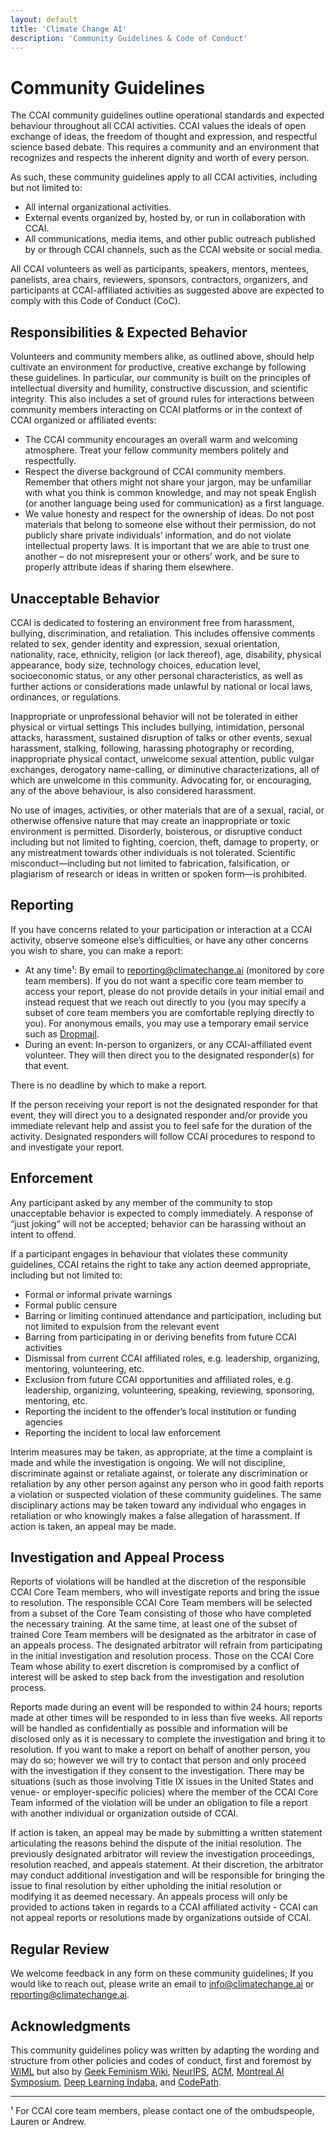 ```yaml
---
layout: default
title: 'Climate Change AI'
description: 'Community Guidelines & Code of Conduct'
---
```


# Community Guidelines

The CCAI community guidelines outline operational standards and expected behaviour throughout all CCAI activities. CCAI values the ideals of open exchange of ideas, the freedom of thought and expression, and respectful science based debate. This requires a community and an environment that recognizes and respects the inherent dignity and worth of every person.

As such, these community guidelines apply to all CCAI activities, including but not limited to:
* All internal organizational activities. 
* External events organized by, hosted by, or run in collaboration with CCAI.
* All communications, media items, and other public outreach published by or through CCAI channels, such as the CCAI website or social media.

All CCAI volunteers as well as participants, speakers, mentors, mentees, panelists, area chairs, reviewers, sponsors, contractors, organizers, and participants at CCAI-affiliated activities as suggested above are expected to comply with this Code of Conduct (CoC).

## Responsibilities & Expected Behavior

Volunteers and community members alike, as outlined above, should help cultivate an environment for productive, creative exchange by following these guidelines. In particular, our community is built on the principles of intellectual diversity and humility, constructive discussion, and scientific integrity. This also includes a set of ground rules for interactions between community members interacting on CCAI platforms or in the context of CCAI organized or affiliated events:
* The CCAI community encourages an overall warm and welcoming atmosphere. Treat your fellow community members politely and respectfully.
* Respect the diverse background of CCAI community members. Remember that others might not share your jargon, may be unfamiliar with what you think is common knowledge, and may not speak English (or another language being used for communication) as a first language. 
* We value honesty and respect for the ownership of ideas. Do not post materials that belong to someone else without their permission, do not publicly share private individuals’ information, and do not violate intellectual property laws. It is important that we are able to trust one another – do not misrepresent your or others’ work, and be sure to properly attribute ideas if sharing them elsewhere.

## Unacceptable Behavior

CCAI is dedicated to fostering an environment free from harassment, bullying, discrimination, and retaliation. This includes offensive comments related to sex, gender identity and expression, sexual orientation, nationality, race, ethnicity, religion (or lack thereof), age, disability, physical appearance, body size, technology choices, education level, socioeconomic status, or any other personal characteristics, as well as further actions or considerations made unlawful by national or local laws, ordinances, or regulations.

Inappropriate or unprofessional behavior will not be tolerated in either physical or virtual settings This includes bullying, intimidation, personal attacks, harassment, sustained disruption of talks or other events, sexual harassment, stalking, following, harassing photography or recording, inappropriate physical contact, unwelcome sexual attention, public vulgar exchanges, derogatory name-calling, or diminutive characterizations, all of which are unwelcome in this community. Advocating for, or encouraging, any of the above behaviour, is also considered harassment. 

No use of images, activities, or other materials that are of a sexual, racial, or otherwise offensive nature that may create an inappropriate or toxic environment is permitted. Disorderly, boisterous, or disruptive conduct including but not limited to fighting, coercion, theft, damage to property, or any mistreatment towards other individuals is not tolerated. Scientific misconduct—including but not limited to fabrication, falsification, or plagiarism of research or ideas in written or spoken form—is prohibited.

## Reporting

If you have concerns related to your participation or interaction at a CCAI activity, observe someone else’s difficulties, or have any other concerns you wish to share, you can make a report: 

* At any time¹:
	By email to reporting@climatechange.ai (monitored by core team members). If you do not want a specific core team member to access your report, please do not provide details in your initial email and instead request that we reach out directly to you (you may specify a subset of core team members you are comfortable replying directly to you). For anonymous emails, you may use a temporary email service such as [Dropmail](https://dropmail.me/en/).
* During an event:
	In-person to organizers, or any CCAI-affiliated event volunteer. They will then direct you to the designated responder(s) for that event. 

There is no deadline by which to make a report. 

If the person receiving your report is not the designated responder for that event, they will direct you to a designated responder and/or provide you immediate relevant help and assist you to feel safe for the duration of the activity. Designated responders will follow CCAI procedures to respond to and investigate your report.

## Enforcement

Any participant asked by any member of the community to stop unacceptable behavior is expected to comply immediately. A response of “just joking” will not be accepted; behavior can be harassing without an intent to offend. 

If a participant engages in behaviour that violates these community guidelines, CCAI retains the right to take any action deemed appropriate, including but not limited to: 
* Formal or informal private warnings
* Formal public censure
* Barring or limiting continued attendance and participation, including but not limited to expulsion from the relevant event
* Barring from participating in or deriving benefits from future CCAI activities
* Dismissal from current CCAI affiliated roles, e.g. leadership, organizing, mentoring, volunteering, etc.
* Exclusion from future CCAI opportunities and affiliated roles, e.g. leadership, organizing, volunteering, speaking, reviewing, sponsoring, mentoring, etc.
* Reporting the incident to the offender’s local institution or funding agencies
* Reporting the incident to local law enforcement 

Interim measures may be taken, as appropriate, at the time a complaint is made and while the investigation is ongoing. We will not discipline, discriminate against or retaliate against, or tolerate any discrimination or retaliation by any other person against any person who in good faith reports a violation or suspected violation of these community guidelines. The same disciplinary actions may be taken toward any individual who engages in retaliation or who knowingly makes a false allegation of harassment. If action is taken, an appeal may be made.

## Investigation and Appeal Process

Reports of violations will be handled at the discretion of the responsible CCAI Core Team members, who will investigate reports and bring the issue to resolution. The responsible CCAI Core Team members will be selected from a subset of the Core Team consisting of those who have completed the necessary training.  At the same time, at least one of the subset of trained Core Team members will be designated as the arbitrator in case of an appeals process. The designated arbitrator will refrain from participating in the initial investigation and resolution process. Those on the CCAI Core Team whose ability to exert discretion is compromised by a conflict of interest will be asked to step back from the investigation and resolution process. 

Reports made during an event will be responded to within 24 hours; reports made at other times will be responded to in less than five weeks. All reports will be handled as confidentially as possible and information will be disclosed only as it is necessary to complete the investigation and bring it to resolution. If you want to make a report on behalf of another person, you may do so; however we will try to contact that person and only proceed with the investigation if they consent to the investigation. There may be situations (such as those involving Title IX issues in the United States and venue- or employer-specific policies) where the member of the CCAI Core Team informed of the violation will be under an obligation to file a report with another individual or organization outside of CCAI. 

If action is taken, an appeal may be made by submitting a written statement articulating the reasons behind the dispute of the initial resolution. The previously designated arbitrator will review the investigation proceedings, resolution reached, and appeals statement. At their discretion, the arbitrator may conduct additional investigation and will be responsible for bringing the issue to final resolution by either upholding the initial resolution or modifying it as deemed necessary.  An appeals process will only be provided to actions taken in regards to a CCAI affiliated activity - CCAI can not appeal reports or resolutions made by organizations outside of CCAI.

## Regular Review 

We welcome feedback in any form on these community guidelines; If you would like to reach out, please write an email to [info@climatechange.ai](mailto:info@climatechange.ai) or [reporting@climatechange.ai](mailto:info@climatechange.ai).

## Acknowledgments

This community guidelines policy was written by adapting the wording and structure from other policies and codes of conduct, first and foremost by [WiML](https://wimlworkshop.org/conduct/) but also by [Geek Feminism Wiki](https://geekfeminism.wikia.org/wiki/Conference_anti-harassment/Policy), [NeurIPS](https://nips.cc/public/CodeOfConduct), [ACM](https://www.acm.org/about-acm/policy-against-harassment), [Montreal AI Symposium](https://montrealaisymposium.wordpress.com/code-of-conduct/), [Deep Learning Indaba](https://deeplearningindaba.com/mentorship/code-of-ethics-and-conduct/), and [CodePath](https://codepath.org/conduct/volunteer).

___

¹ For CCAI core team members, please contact one of the ombudspeople, Lauren or Andrew.
